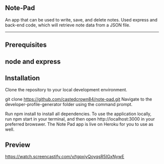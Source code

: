 ## Note-Pad

An app that can be used to write, save, and delete notes. Used express and back-end code, which will retrieve note data from a JSON file.

---------

## Prerequisites

node and express
------------------------

## Installation

Clone the repository to your local development environment.

git clone https://github.com/castedcrown84/note-pad.git
Navigate to the developer-profile-generator folder using the command prompt.

Run npm install to install all dependencies. To use the application locally, run npm start in your terminal, and then open http://localhost:3000 in your preferred browswer. The Note Pad app is live on Heroku for you to use as well.

## Preview

https://watch.screencastify.com/v/tgpxiyQoyqsR5IGxNywE
